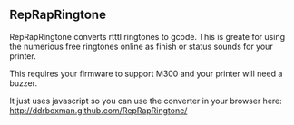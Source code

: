 RepRapRingtone
---------------

RepRapRingtone converts rtttl ringtones to gcode. This is greate for using the numerious free ringtones online as finish or status sounds for your printer.

This requires your firmware to support M300 and your printer will need a buzzer.

It just uses javascript so you can use the converter in your browser here:
http://ddrboxman.github.com/RepRapRingtone/
